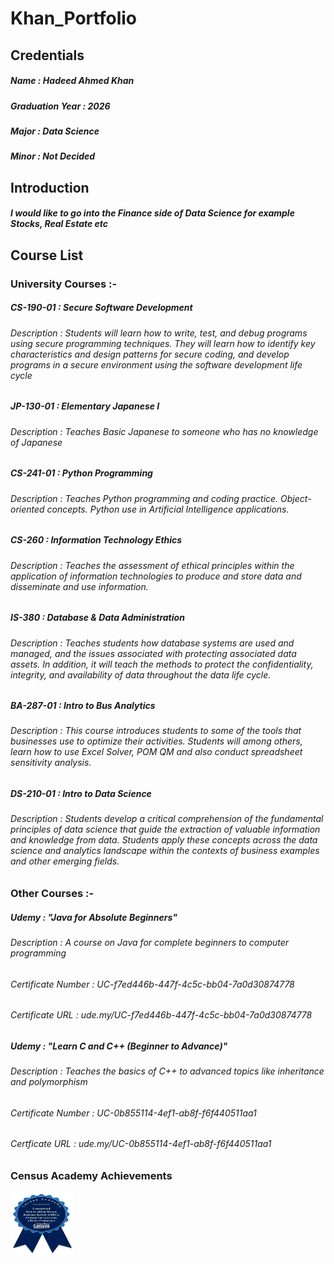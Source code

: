 # Khan_Portfolio


## Credentials
##### Name : Hadeed Ahmed Khan
##### Graduation Year : 2026
##### Major : Data Science
##### Minor : Not Decided


## Introduction
##### I would like to go into the Finance side of Data Science for example Stocks, Real Estate etc 


## Course List
### University Courses :-
##### CS-190-01 : Secure Software Development
###### Description : Students will learn how to write, test, and debug programs using secure programming techniques. They will learn how to identify key characteristics and design patterns for secure coding, and develop programs in a secure environment using the software development life cycle  
##### JP-130-01 : Elementary Japanese I
###### Description : Teaches Basic Japanese to someone who has no knowledge of Japanese  
##### CS-241-01 : Python Programming
###### Description : Teaches Python programming and coding practice. Object-oriented concepts. Python use in Artificial Intelligence applications.
##### CS-260 : Information Technology Ethics
###### Description : Teaches the assessment of ethical principles within the application of information technologies to produce and store data and disseminate and use information.
##### IS-380 : Database & Data Administration
###### Description : Teaches students how database systems are used and managed, and the issues associated with protecting associated data assets. In addition, it will teach the methods to protect the confidentiality, integrity, and availability of data throughout the data life cycle.
##### BA-287-01 : Intro to Bus Analytics
###### Description : This course introduces students to some of the tools that businesses use to optimize their activities. Students will among others, learn how to use Excel Solver, POM QM and also conduct spreadsheet sensitivity analysis.
##### DS-210-01 : Intro to Data Science
###### Description : Students develop a critical comprehension of the fundamental principles of data science that guide the extraction of valuable information and knowledge from data. Students apply these concepts across the data science and analytics landscape within the contexts of business examples and other emerging fields.

### Other Courses :-
##### Udemy : "Java for Absolute Beginners"
###### Description : A course on Java for complete beginners to computer programming
###### Certificate Number : UC-f7ed446b-447f-4c5c-bb04-7a0d30874778 
###### Certificate URL : ude.my/UC-f7ed446b-447f-4c5c-bb04-7a0d30874778
##### Udemy : "Learn C and C++ (Beginner to Advance)"
###### Description : Teaches the basics of C++ to advanced topics like inheritance and polymorphism
###### Certificate Number : UC-0b855114-4ef1-ab8f-f6f440511aa1
###### Certficate URL : ude.my/UC-0b855114-4ef1-ab8f-f6f440511aa1    

### Census Academy Achievements
<p>
  <img src = "cbb-economic-effects-of-disasters-badge.png" width = 100 height = 100>
</p>
